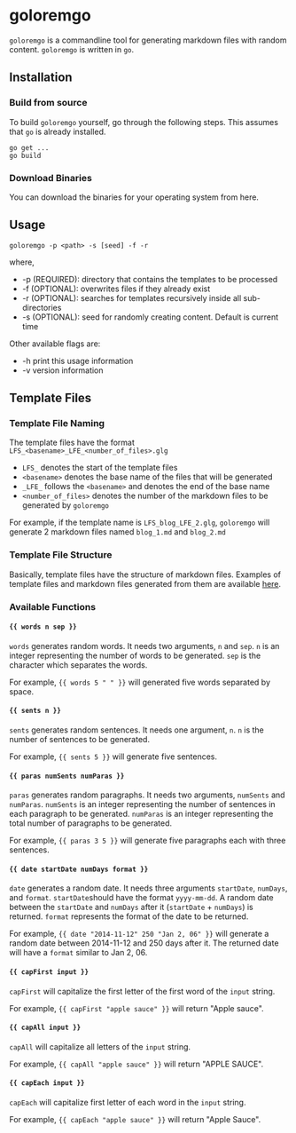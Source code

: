# goloremgo

`goloremgo` is a commandline tool for generating markdown files with random content. `goloremgo` is written in `go`.

## Installation

### Build from source

To build `goloremgo` yourself, go through the following steps. This assumes that `go` is already installed.

```
go get ...
go build
```

### Download Binaries

You can download the binaries for your operating system from here.

## Usage

```
goloremgo -p <path> -s [seed] -f -r
```

where,

- -p (REQUIRED): directory that contains the templates to be processed
- -f (OPTIONAL): overwrites files if they already exist
- -r (OPTIONAL): searches for templates recursively inside all sub-directories
- -s (OPTIONAL): seed for randomly creating content. Default is current time

Other available flags are:

- -h  print this usage information
- -v  version information

## Template Files

### Template File Naming

The template files have the format `LFS_<basename>_LFE_<number_of_files>.glg`

- `LFS_` denotes the start of the template files
- `<basename>` denotes the base name of the files that will be generated
- `_LFE_` follows the `<basename>` and denotes the end of the base name
- `<number_of_files>` denotes the number of the markdown files to be generated by `goloremgo`

For example, if the template name is `LFS_blog_LFE_2.glg`, `goloremgo` will generate 2 markdown files named `blog_1.md` and `blog_2.md`

### Template File Structure

Basically, template files have the structure of markdown files. Examples of template files and markdown files generated from them are available [here](https://github.com/urjaacharya/goloremgo/tree/master/example).

### Available Functions

#### `{{ words n sep }}`

`words` generates random words. It needs two arguments, `n` and `sep`. `n` is an integer representing the number of words to be generated. `sep` is the character which separates the words.

For example, `{{ words 5 " " }}` will generated five words separated by space.

#### `{{ sents n }}`

`sents` generates random sentences. It needs one argument, `n`. `n` is the number of sentences to be generated.

For example, `{{ sents 5 }}` will generate five sentences.

#### `{{ paras numSents numParas }}`

`paras` generates random paragraphs. It needs two arguments, `numSents` and `numParas`. `numSents` is an integer representing the number of sentences in each paragraph to be generated. `numParas` is an integer representing the total number of paragraphs to be generated. 

For example, `{{ paras 3 5 }}` will generate five paragraphs each with three sentences.

#### `{{ date startDate numDays format }}`

`date` generates a random date. It needs three arguments `startDate`, `numDays`, and `format`. `startDate`should have the format `yyyy-mm-dd`. A random date between the `startDate` and `numDays` after it (`startDate` + `numDays`) is returned. `format` represents the format of the date to be returned.

For example, `{{ date "2014-11-12" 250 "Jan 2, 06" }}` will generate a random date between 2014-11-12 and 250 days after it. The returned date will have a `format` similar to Jan 2, 06.

#### `{{ capFirst input }}`

`capFirst` will capitalize the first letter of the first word of the `input` string. 

For example, `{{ capFirst "apple sauce" }}` will return "Apple sauce".

#### `{{ capAll input }}`

`capAll` will capitalize all letters of the `input` string. 

For example, `{{ capAll "apple sauce" }}` will return "APPLE SAUCE".

#### `{{ capEach input }}`

`capEach` will capitalize first letter of each word in the `input` string. 

For example, `{{ capEach "apple sauce" }}` will return "Apple Sauce".
